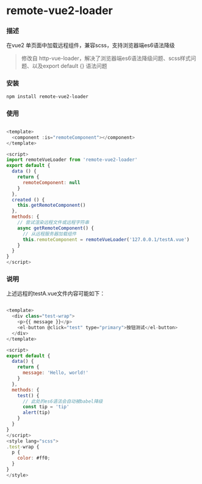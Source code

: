 # remote-vue2-loader

### 描述
在vue2 单页面中加载远程组件，兼容scss，支持浏览器端es6语法降级
> 修改自 http-vue-loader，解决了浏览器端es6语法降级问题、scss样式问题、以及export default {} 语法问题
### 安装

```bash
npm install remote-vue2-loader

```

### 使用

```javascript

<template>
  <component :is="remoteComponent"></component>
</template>

<script>
import remoteVueLoader from 'remote-vue2-loader'
export default {
  data () {
    return {
      remoteComponent: null
    }
  },
  created () {
    this.getRemoteComponent()
  },
  methods: {
    // 尝试渲染远程文件或远程字符串
    async getRemoteComponent() {
      // 从远程服务器加载组件
      this.remoteComponent = remoteVueLoader('127.0.0.1/testA.vue')
    }
  }
}
</script>

```

### 说明
上述远程的testA.vue文件内容可能如下：
``` javascript

<template>
  <div class="test-wrap">
    <p>{{ message }}</p>
    <el-button @click="test" type="primary">按钮测试</el-button>
  </div>
</template>

<script>
export default {
  data() {
    return {
      message: 'Hello, world!'
    }
  },
  methods: {
    test() {
      // 此处的es6语法会自动被babel降级
      const tip = 'tip'
      alert(tip)
    }
  }
}
</script>
<style lang="scss">
.test-wrap {
  p {
    color: #ff0;
  }
}
</style>
```







